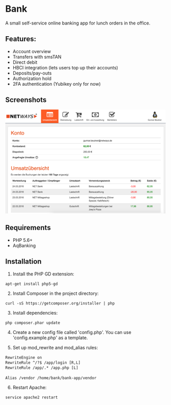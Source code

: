# Bank

A small self-service online banking app for lunch orders in the office.

## Features:

 * Account overview
 * Transfers with smsTAN
 * Direct debit
 * HBCI integration (lets users top up their accounts)
 * Deposits/pay-outs
 * Authorization hold
 * 2FA authentication (Yubikey only for now)

## Screenshots

![Bank Screenshot](doc/bank-app.png)

## Requirements

 * PHP 5.6+
 * AqBanking

## Installation

1. Install the PHP GD extension:

```
apt-get install php5-gd
```

2. Install Composer in the project directory:

```
curl -sS https://getcomposer.org/installer | php
```

3. Install dependencies:

```
php composer.phar update
```

4. Create a new config file called 'config.php'. You can use 'config.example.php' as a template.

5. Set up mod_rewrite and mod_alias rules:

```
RewriteEngine on
RewriteRule ^/?$ /app/login [R,L]
RewriteRule /app/.* /app.php [L]

Alias /vendor /home/bank/bank-app/vendor
```

6. Restart Apache:

```
service apache2 restart
```
